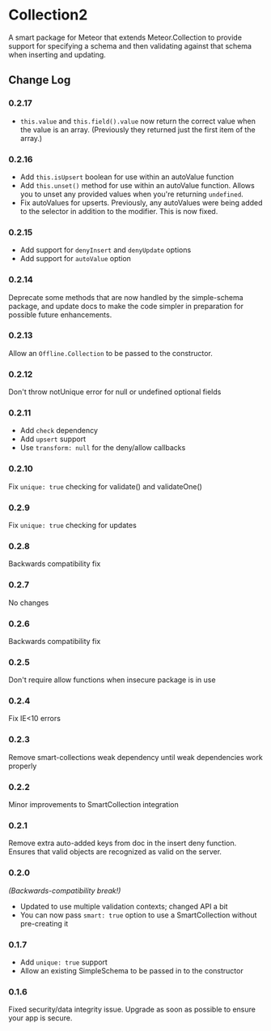 Collection2
=========================

A smart package for Meteor that extends Meteor.Collection to provide support for specifying a schema and then validating against that schema when inserting and updating.

## Change Log

### 0.2.17

* `this.value` and `this.field().value` now return the correct value when the
value is an array. (Previously they returned just the first item of the array.)

### 0.2.16

* Add `this.isUpsert` boolean for use within an autoValue function
* Add `this.unset()` method for use within an autoValue function. Allows you
to unset any provided values when you're returning `undefined`.
* Fix autoValues for upserts. Previously, any autoValues were being added to the
selector in addition to the modifier. This is now fixed.

### 0.2.15

* Add support for `denyInsert` and `denyUpdate` options
* Add support for `autoValue` option

### 0.2.14

Deprecate some methods that are now handled by the simple-schema package, and
update docs to make the code simpler in preparation for possible future enhancements.

### 0.2.13

Allow an `Offline.Collection` to be passed to the constructor.

### 0.2.12

Don't throw notUnique error for null or undefined optional fields

### 0.2.11

* Add `check` dependency
* Add `upsert` support
* Use `transform: null` for the deny/allow callbacks

### 0.2.10

Fix `unique: true` checking for validate() and validateOne()

### 0.2.9

Fix `unique: true` checking for updates

### 0.2.8

Backwards compatibility fix

### 0.2.7

No changes

### 0.2.6

Backwards compatibility fix

### 0.2.5

Don't require allow functions when insecure package is in use

### 0.2.4

Fix IE<10 errors

### 0.2.3

Remove smart-collections weak dependency until weak dependencies work properly

### 0.2.2

Minor improvements to SmartCollection integration

### 0.2.1

Remove extra auto-added keys from doc in the insert deny function. Ensures that valid objects are recognized as valid on the server.

### 0.2.0

*(Backwards-compatibility break!)*

* Updated to use multiple validation contexts; changed API a bit
* You can now pass `smart: true` option to use a SmartCollection without pre-creating it

### 0.1.7

* Add `unique: true` support
* Allow an existing SimpleSchema to be passed in to the constructor

### 0.1.6

Fixed security/data integrity issue. Upgrade as soon as possible to ensure your app is secure.